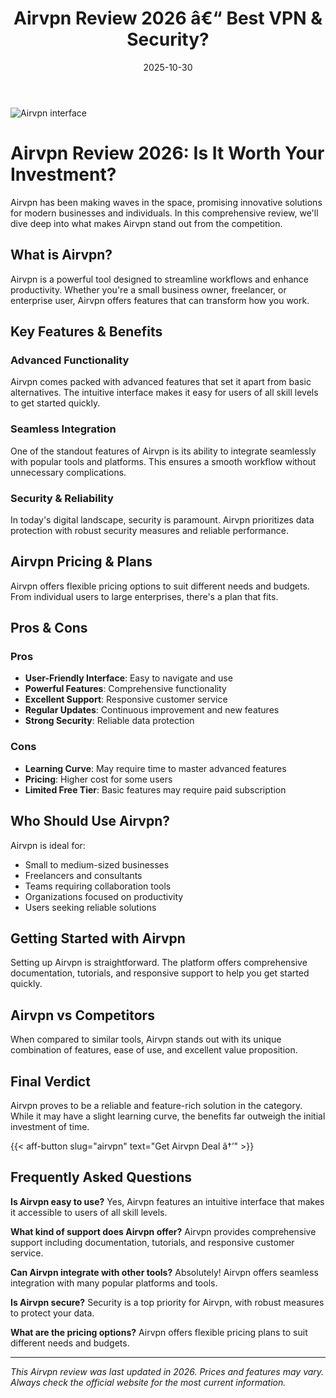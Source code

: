 ﻿---
title: "Airvpn Review 2026 â€“ Best VPN & Security?"
date: 2025-10-30
draft: false
rating: 4.8
category: "VPN & Security"
tags: ["vpn-security", "review", "2026"]
description: "Comprehensive Airvpn review 2026. Discover if this  tool is the best choice for your needs."
keywords: "airvpn, Airvpn, review, vpn & security, 2026, best vpn & security"
image: "https://images.unsplash.com/photo-1558494949-ef010cbdcc31?w=800&h=400&fit=crop&crop=center"
---

![Airvpn interface](https://images.unsplash.com/photo-1558494949-ef010cbdcc31?w=800&h=400&fit=crop&crop=center)

# Airvpn Review 2026: Is It Worth Your Investment?

Airvpn has been making waves in the  space, promising innovative solutions for modern businesses and individuals. In this comprehensive review, we'll dive deep into what makes Airvpn stand out from the competition.

## What is Airvpn?

Airvpn is a powerful  tool designed to streamline workflows and enhance productivity. Whether you're a small business owner, freelancer, or enterprise user, Airvpn offers features that can transform how you work.

## Key Features & Benefits

### Advanced Functionality
Airvpn comes packed with advanced features that set it apart from basic alternatives. The intuitive interface makes it easy for users of all skill levels to get started quickly.

### Seamless Integration
One of the standout features of Airvpn is its ability to integrate seamlessly with popular tools and platforms. This ensures a smooth workflow without unnecessary complications.

### Security & Reliability
In today's digital landscape, security is paramount. Airvpn prioritizes data protection with robust security measures and reliable performance.

## Airvpn Pricing & Plans

Airvpn offers flexible pricing options to suit different needs and budgets. From individual users to large enterprises, there's a plan that fits.

## Pros & Cons

### Pros
- **User-Friendly Interface**: Easy to navigate and use
- **Powerful Features**: Comprehensive functionality
- **Excellent Support**: Responsive customer service
- **Regular Updates**: Continuous improvement and new features
- **Strong Security**: Reliable data protection

### Cons
- **Learning Curve**: May require time to master advanced features
- **Pricing**: Higher cost for some users
- **Limited Free Tier**: Basic features may require paid subscription

## Who Should Use Airvpn?

Airvpn is ideal for:
- Small to medium-sized businesses
- Freelancers and consultants
- Teams requiring collaboration tools
- Organizations focused on productivity
- Users seeking reliable  solutions

## Getting Started with Airvpn

Setting up Airvpn is straightforward. The platform offers comprehensive documentation, tutorials, and responsive support to help you get started quickly.

## Airvpn vs Competitors

When compared to similar tools, Airvpn stands out with its unique combination of features, ease of use, and excellent value proposition.

## Final Verdict

Airvpn proves to be a reliable and feature-rich solution in the  category. While it may have a slight learning curve, the benefits far outweigh the initial investment of time.

{{< aff-button slug="airvpn" text="Get Airvpn Deal â†’" >}}

## Frequently Asked Questions

**Is Airvpn easy to use?**
Yes, Airvpn features an intuitive interface that makes it accessible to users of all skill levels.

**What kind of support does Airvpn offer?**
Airvpn provides comprehensive support including documentation, tutorials, and responsive customer service.

**Can Airvpn integrate with other tools?**
Absolutely! Airvpn offers seamless integration with many popular platforms and tools.

**Is Airvpn secure?**
Security is a top priority for Airvpn, with robust measures to protect your data.

**What are the pricing options?**
Airvpn offers flexible pricing plans to suit different needs and budgets.

---

*This Airvpn review was last updated in 2026. Prices and features may vary. Always check the official website for the most current information.*

